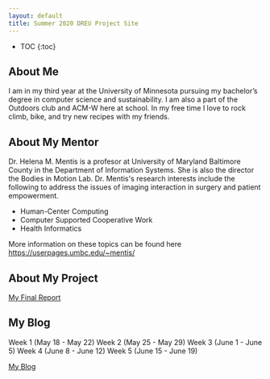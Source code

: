 ```yaml
---
layout: default
title: Summer 2020 DREU Project Site
---
```


* TOC
{:toc}

## About Me

I am in my third year at the University of Minnesota pursuing my bachelor’s degree in computer science and sustainability. I am also a part of the Outdoors club and ACM-W here at school. In my free time I love to rock climb, bike, and try new recipes with my friends. 

## About My Mentor
Dr. Helena M. Mentis is a profesor at University of Maryland Baltimore County in the Department of Information Systems. She is also the director the Bodies in Motion Lab.
Dr. Mentis's research interests include the following to address the issues of imaging interaction in surgery and patient empowerment. 

  - Human-Center Computing
  - Computer Supported Cooperative Work
  - Health Informatics 
  
  More information on these topics can be found here https://userpages.umbc.edu/~mentis/


## About My Project


[My Final Report](files/finalreport.pdf)

## My Blog
Week 1 (May 18 - May 22) 
Week 2 (May 25 - May 29) 
Week 3 (June 1 - June 5)
Week 4 (June 8 - June 12) 
Week 5 (June 15 - June 19) 

[My Blog](blog.html)
